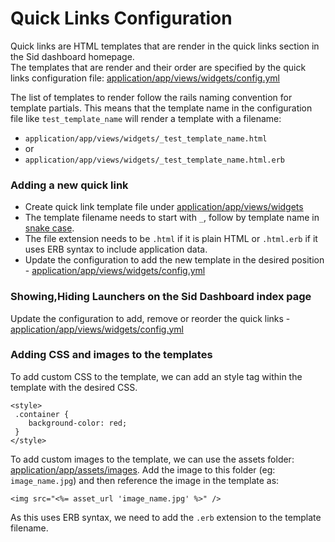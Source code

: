 # Quick Links Configuration

Quick links are HTML templates that are render in the quick links section in the Sid dashboard homepage.  
The templates that are render and their order are specified by the quick links configuration file: [application/app/views/widgets/config.yml](application/app/views/widgets/config.yml)

The list of templates to render follow the rails naming convention for template partials. This means that the template name in the configuration file like `test_template_name` will render a template with a filename:
 * `application/app/views/widgets/_test_template_name.html`
 * or  
 * `application/app/views/widgets/_test_template_name.html.erb`

### Adding a new quick link

 * Create quick link template file under [application/app/views/widgets](application/app/views/widgets)
 * The template filename needs to start with `_`, follow by template name in [snake case](https://en.wikipedia.org/wiki/Snake_case).
 * The file extension needs to be `.html` if it is plain HTML or `.html.erb` if it uses ERB syntax to include application data.
 * Update the configuration to add the new template in the desired position - [application/app/views/widgets/config.yml](application/app/views/widgets/config.yml)

### Showing,Hiding Launchers on the Sid Dashboard index page

Update the configuration to add, remove or reorder the quick links - [application/app/views/widgets/config.yml](application/app/views/widgets/config.yml)

### Adding CSS and images to the templates

To add custom CSS to the template, we can add an style tag within the template with the desired CSS.
```
<style>
 .container {
    background-color: red;
 }
</style>
```

To add custom images to the template, we can use the assets folder: [application/app/assets/images](application/app/assets/images). Add the image to this folder (eg: `image_name.jpg`) and then reference the image in the template as:  
```
<img src="<%= asset_url 'image_name.jpg' %>" />
```

As this uses ERB syntax, we need to add the `.erb` extension to the template filename.